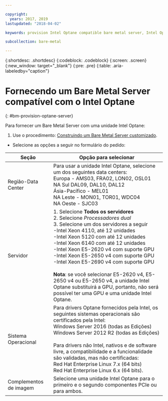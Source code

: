 ```yaml
---

copyright:
  years: 2017, 2019
lastupdated: "2018-04-02"

keywords: provision Intel Optane compatible bare metal server, Intel Optane, optane 

subcollection: bare-metal

---
```


{:shortdesc: .shortdesc}
{:codeblock: .codeblock}
{:screen: .screen}
{:new_window: target="_blank"}
{:pre: .pre}
{:table: .aria-labeledby="caption"}

# Fornecendo um Bare Metal Server compatível com o Intel Optane
{: #bm-provision-optane-server}

Para fornecer um Bare Metal Server com uma unidade Intel Optane:
1. Use o procedimento: [Construindo um Bare Metal Server customizado](/docs/infrastructure/bare-metal?topic=bare-metal-ordering-baremetal-server).
* Selecione as opções a seguir no formulário do pedido:

|Seção|Opção para selecionar
|------|------|
|Região-Data Center|Para usar a unidade Intel Optane, selecione um dos seguintes data centers:<br>Europa - AMS03, FRA02, LON02, OSL01<br>NA Sul DAL09, DAL10, DAL12<br>Ásia-Pacífico - MEL01<br>NA Leste - MON01, TOR01, WDC04<br>NA Oeste - SJC03<br>|
|Servidor|1. Selecione **Todos os servidores**<br>2. Selecione *Processadores dual*<br>3. Selecione um dos servidores a seguir<br>-Intel Xeon 4110, até 12 unidades<br>-Intel Xeon 5120 com até 12 unidades<br>-Intel Xeon 6140 com até 12 unidades<br>-Intel Xeon E5-2620 v4 com suporte GPU<br>-Intel Xeon E5-2650 v4 com suporte GPU<br>-Intel Xeon E5-2690 v4 com suporte GPU<br><br>  **Nota**: se você selecionar E5-2620 v4, E5-2650 v4 ou E5-2650 v4, a unidade Intel Optane substituirá a GPU, portanto, não será possível ter uma GPU e uma unidade Intel Optane.|
|Sistema Operacional|Para drivers Optane fornecidos pela Intel, os seguintes sistemas operacionais são certificados pela Intel:<br>Windows Server 2016 (todas as Edições)<br>Windows Server 2012 R2 (todas as Edições)<br><br>Para drivers não Intel, nativos e de software livre, a compatibilidade e a funcionalidade são validadas, mas não certificadas:<br>Red Hat Enterprise Linux 7.x (64 bits)<br>Red Hat Enterprise Linux 6.x (64 bits).
|Complementos de imagem| Selecione uma unidade Intel Optane para o primeiro e o segundo componentes PCIe ou para ambos.|
